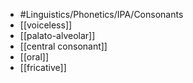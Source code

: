 - #Linguistics/Phonetics/IPA/Consonants
- [[voiceless]]
- [[palato-alveolar]]
- [[central consonant]]
- [[oral]]
- [[fricative]]